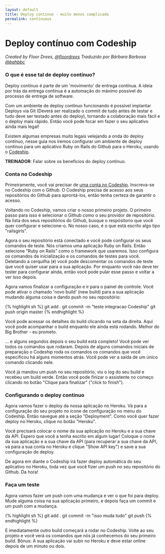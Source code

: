 ```yaml
---
layout: default
title: Deploy contínuo - muito menos complicado
permalink: continuous
---
```


# Deploy contínuo com Codeship

*Created by Floor Drees, [@floordrees](https://twitter.com/floordrees)*
*Traduzido por Bárbara Barbosa [@bahbbc](https://twitter.com/bahbbc)*

### O que é esse tal de deploy contínuo?

Deploy contínuo é parte de um 'movimento' de entrega contínua. A ideia por trás da entrega contínua é a automação do máximo possível do processo de entrega de software.

Com um ambiente de deploy contínuo funcionando é possível implantar Deploys via Git (Deverá ser realizado o commit de tudo antes de testar e tudo deve ser testado antes do deploy), tornando a colaboração mais fácil e o deploy mais rápido. Então você pode focar em fazer o seu aplicativo ainda mais legal!

Existem algumas empresas muito legais velejando a onda do deploy contínuo, nesse guia nos iremos configurar um ambiente de deploy contínuo para um aplicativo Ruby on Rails do Github para o Heroku, usando o [Codeship](http://www.codeship.io).

__TREINADOR__: Falar sobre os beneficios do deploy contínuo.

### Conta no Codeship

Primeiramente, você vai precisar de [uma conta no Codeship](https://www.codeship.io/). Inscreva-se no Codeship com o Github. O Codeship precisa de acesso aos seus repositórios do Github para aprontá-los, então tenha certeza de garantir o acesso.

Voltando no Codeship, vamos criar o nosso primeiro projeto. O primeiro passo para isso é selecionar o Github como o seu providor de repositório. Na lista dos seus repositórios do Github, busque o respósitorio que você quer configurar e selecione-o. No nosso caso, é o que está escrito algo tipo "railsgirls".

Agora o seu repositório está conectado e você pode configurar os seus comandos de teste. Nós criamos uma aplicação Ruby on Rails. Então selecione "Ruby on Rails" como o framework que usaremos. Isso configura os comandos de inicialização e os comandos de testes para você. Deletando a cerquilha (`#`) você pode descomentar os comandos de teste que você quiser usar para a sua aplicação. Por enquanto você não deve ter tester para configurar ainda, então você pode pular esse passo e voltar a ver isso depois.

Agora vamos finalizar a configuração e ir para o painel de controle. Você pode ativar o chamado 'novo build' (new build) para a sua aplicação mudando alguma coisa e dando push no seu repositório:

{% highlight sh %}
git add .
git commit -m "teste integracao Codeship"
git push origin master
{% endhighlight %}

Você pode acessar os detalhes do build clicando na seta da direita. Aqui você pode acompanhar o build enquanto ele ainda está rodando. Melhor do Big Brother - eu prometo.

... e alguns segundos depois o seu build está completo! Você pode ver todos os comandos que rodaram. Depois de alguns comandos iniciais de preparação o Codeship roda os comandos os comandos que você especificou há alguns momentos atrás. Você pode ver a saída de um único comando clicando nele.

Você já mandou um push no seu repositório, viu o log do seu build e recebeu um build verde. Então você pode finizar o assistente no começo clicando no botão "Clique para finalizar" ("click to finish").

### Configurando o deploy contínuo

Agora vamos fazer o deploy da nossa aplicação no Heroku. Vá para a configuração do seu projeto no ícone de configuração no menu do Codeship. Então navegue até a seção "Deployment". Como você quer fazer deploy no Heroku, clique no botão "Heroku".

Você precisará colocar o nome da sua aplicação no Heroku e a sua chave da API. Espero que você a tenha escrito em algum lugar! Coloque o nome da sua aplicação e a sua chave da API (para recuperar a sua chave da API, vá para a sua conta no Heroku e clique "Show API key") e save a sua configuração de deploy.

De agora em diante o Codeship irá fazer deploy automática do seu aplicativo no Heroku, toda vez que você fizer um push no seu repositório do Github. Da hora!

### Faça um teste
Agora vamos fazer um push com uma mudança e ver o que foi para deploy. Mude alguma coisa na sua aplicação primeiro, e depois faça um commit e um push com a mudança.

{% highlight sh %}
git add .
git commit -m "isso muda tudo"
git push
{% endhighlight %}

E imediatamente outro build começará a rodar no Codeship. Volte ao seu projeto e você verá os comandos que nós já conhecemos do seu primeiro build. Bônus: A sua aplicação vai subir no Heroku e deve estar online depois de um minuto ou dois.

